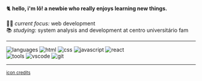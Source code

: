 🐈 **hello, i'm lô! a newbie who really enjoys learning new things.**
<br><br>
👩‍💻 *current focus:* web development
<br>
📚 *studying:* system analysis and development at centro universitário fam

- - -
![languages](https://img.shields.io/badge/%20-languages:-171717)
![html](https://img.shields.io/badge/-html-3C3C3C?logo=html5&logoColor=E34F26&style=flat)
![css](https://img.shields.io/badge/-css-3C3C3C?logo=CSS3&logoColor=1572B6&style=flat)
![javascript](https://img.shields.io/badge/-javascript-3C3C3C?logo=JavaScript&logoColor=F7DF1E&style=flat)
![react](https://img.shields.io/badge/-react-3C3C3C?logo=React&logoColor=61DAFB&style=flat)
<br>
![tools](https://img.shields.io/badge/%20-tools:-171717)
![vscode](https://img.shields.io/badge/-vscode-3C3C3C?logo=Visual-Studio-Code&logoColor=007ACC&style=flat)
![git](https://img.shields.io/badge/-git-3C3C3C?logo=git&logoColor=F05032&style=flat)
- - -
<sub>[icon credits](https://www.instagram.com/juguito.de.cereza/)</sub>
